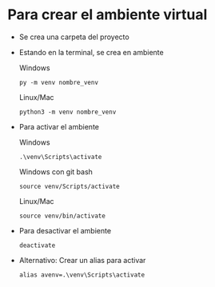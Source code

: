 # Para crear el ambiente virtual
- Se crea una carpeta del proyecto
- Estando en la terminal, se crea en ambiente 
  
   Windows

   ```py -m venv nombre_venv```

   Linux/Mac

   ```python3 -m venv nombre_venv```

- Para activar el ambiente
  
   Windows

   ```.\venv\Scripts\activate```

   Windows con git bash

   ```source venv/Scripts/activate```

   Linux/Mac

   ```source venv/bin/activate```

- Para desactivar el ambiente
  
   ```deactivate```

- Alternativo: Crear un alias para activar

   ```alias avenv=.\venv\Scripts\activate```